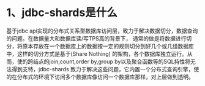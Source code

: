 # 1、jdbc-shards是什么
基于jdbc api实现的分布式关系型数据库访问层，致力于解决数据切分，数据查询的问题。在数据量大和数据库读/写TPS高的背景下，
通常的做是将数据进行切分，将原本存放在一个数据库上的数据按一定的规则切分到好几个或几组数据库中，这样的切分方式是基于(Share Nothing)
的架构，各个数据库独立运行。从而，使的跨结点的join,count,order by,group by以及聚合函数等的SQL持性将无法得到支特，jdbc-shards
致力于解决这些问题，它内置一个分布式查询引擎，使的在分布式的环境下访问多个数据库像访问一个数据库那样，对上层做到透明。
